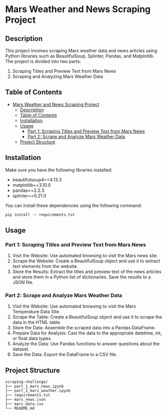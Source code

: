 # Mars Weather and News Scraping Project

## Description

This project involves scraping Mars weather data and news articles using Python libraries such as BeautifulSoup, Splinter, Pandas, and Matplotlib. The project is divided into two parts:

1. Scraping Titles and Preview Text from Mars News
2. Scraping and Analyzing Mars Weather Data

## Table of Contents

- [Mars Weather and News Scraping Project](#mars-weather-and-news-scraping-project)
  - [Description](#description)
  - [Table of Contents](#table-of-contents)
  - [Installation](#installation)
  - [Usage](#usage)
    - [Part 1: Scraping Titles and Preview Text from Mars News](#part-1-scraping-titles-and-preview-text-from-mars-news)
    - [Part 2: Scrape and Analyze Mars Weather Data](#part-2-scrape-and-analyze-mars-weather-data)
  - [Project Structure](#project-structure)

## Installation

Make sure you have the following libraries installed:

- beautifulsoup4==4.13.3
- matplotlib==3.10.0
- pandas==2.2.3
- splinter==0.21.0

You can install these dependencies using the following command:

```sh
pip install -r requirements.txt
```

## Usage

### Part 1: Scraping Titles and Preview Text from Mars News
1. Visit the Website: Use automated browsing to visit the Mars news site.
2. Scrape the Website: Create a BeautifulSoup object and use it to extract text elements from the website.
3. Store the Results: Extract the titles and preview text of the news articles and store them in a Python list of dictionaries. Save the results to a JSON file.

### Part 2: Scrape and Analyze Mars Weather Data
1. Visit the Website: Use automated browsing to visit the Mars Temperature Data Site.
2. Scrape the Table: Create a BeautifulSoup object and use it to scrape the data in the HTML table.
3. Store the Data: Assemble the scraped data into a Pandas DataFrame.
4. Prepare Data for Analysis: Cast the data to the appropriate datetime, int, or float data types.
5. Analyze the Data: Use Pandas functions to answer questions about the dataset.
6. Save the Data: Export the DataFrame to a CSV file.

## Project Structure

```plaintext
scraping-challenge/
├── part_1_mars_news.ipynb
├── part_2_mars_weather.ipynb
├── requirements.txt
├── mars_news.json
├── mars_data.csv
└── README.md
```
